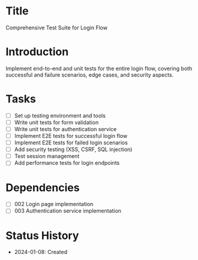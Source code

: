 # Title
Comprehensive Test Suite for Login Flow

# Introduction
Implement end-to-end and unit tests for the entire login flow, covering both successful and failure scenarios, edge cases, and security aspects.

# Tasks
- [ ] Set up testing environment and tools
- [ ] Write unit tests for form validation
- [ ] Write unit tests for authentication service
- [ ] Implement E2E tests for successful login flow
- [ ] Implement E2E tests for failed login scenarios
- [ ] Add security testing (XSS, CSRF, SQL injection)
- [ ] Test session management
- [ ] Add performance tests for login endpoints

# Dependencies
- [ ] 002 Login page implementation
- [ ] 003 Authentication service implementation

# Status History
- 2024-01-08: Created 